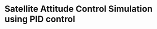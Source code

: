 # Satellite Attitude Control Simulation using PID control

<img scr="./Simulation.png">
<img scr="./Result.png">
